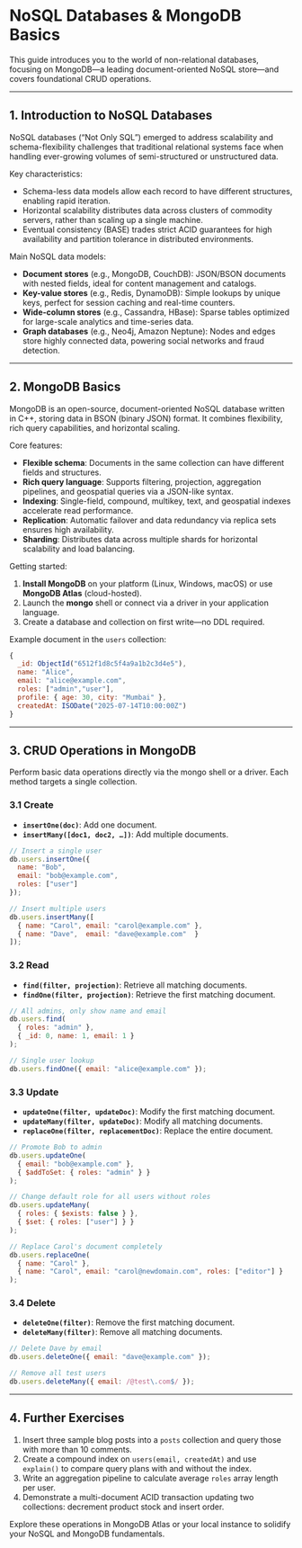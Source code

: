 # NoSQL Databases & MongoDB Basics

This guide introduces you to the world of non-relational databases, focusing on MongoDB—a leading document-oriented NoSQL store—and covers foundational CRUD operations.

---

## 1. Introduction to NoSQL Databases

NoSQL databases (“Not Only SQL”) emerged to address scalability and schema-flexibility challenges that traditional relational systems face when handling ever-growing volumes of semi-structured or unstructured data.  

Key characteristics:  
- Schema-less data models allow each record to have different structures, enabling rapid iteration.  
- Horizontal scalability distributes data across clusters of commodity servers, rather than scaling up a single machine.  
- Eventual consistency (BASE) trades strict ACID guarantees for high availability and partition tolerance in distributed environments.  

Main NoSQL data models:  
- **Document stores** (e.g., MongoDB, CouchDB): JSON/BSON documents with nested fields, ideal for content management and catalogs.  
- **Key-value stores** (e.g., Redis, DynamoDB): Simple lookups by unique keys, perfect for session caching and real-time counters.  
- **Wide-column stores** (e.g., Cassandra, HBase): Sparse tables optimized for large-scale analytics and time-series data.  
- **Graph databases** (e.g., Neo4j, Amazon Neptune): Nodes and edges store highly connected data, powering social networks and fraud detection.  

---

## 2. MongoDB Basics

MongoDB is an open-source, document-oriented NoSQL database written in C++, storing data in BSON (binary JSON) format. It combines flexibility, rich query capabilities, and horizontal scaling.  

Core features:  
- **Flexible schema**: Documents in the same collection can have different fields and structures.  
- **Rich query language**: Supports filtering, projection, aggregation pipelines, and geospatial queries via a JSON-like syntax.  
- **Indexing**: Single-field, compound, multikey, text, and geospatial indexes accelerate read performance.  
- **Replication**: Automatic failover and data redundancy via replica sets ensures high availability.  
- **Sharding**: Distributes data across multiple shards for horizontal scalability and load balancing.  

Getting started:  
1. **Install MongoDB** on your platform (Linux, Windows, macOS) or use **MongoDB Atlas** (cloud-hosted).  
2. Launch the **mongo** shell or connect via a driver in your application language.  
3. Create a database and collection on first write—no DDL required.  

Example document in the `users` collection:  
```js
{
  _id: ObjectId("6512f1d8c5f4a9a1b2c3d4e5"),
  name: "Alice",
  email: "alice@example.com",
  roles: ["admin","user"],
  profile: { age: 30, city: "Mumbai" },
  createdAt: ISODate("2025-07-14T10:00:00Z")
}
```

---

## 3. CRUD Operations in MongoDB

Perform basic data operations directly via the mongo shell or a driver. Each method targets a single collection.

### 3.1 Create

- **`insertOne(doc)`**: Add one document.  
- **`insertMany([doc1, doc2, …])`**: Add multiple documents.

```js
// Insert a single user
db.users.insertOne({
  name: "Bob",
  email: "bob@example.com",
  roles: ["user"]
});

// Insert multiple users
db.users.insertMany([
  { name: "Carol", email: "carol@example.com" },
  { name: "Dave",  email: "dave@example.com"  }
]);
```


### 3.2 Read

- **`find(filter, projection)`**: Retrieve all matching documents.  
- **`findOne(filter, projection)`**: Retrieve the first matching document.

```js
// All admins, only show name and email
db.users.find(
  { roles: "admin" },
  { _id: 0, name: 1, email: 1 }
);

// Single user lookup
db.users.findOne({ email: "alice@example.com" });
```


### 3.3 Update

- **`updateOne(filter, updateDoc)`**: Modify the first matching document.  
- **`updateMany(filter, updateDoc)`**: Modify all matching documents.  
- **`replaceOne(filter, replacementDoc)`**: Replace the entire document.

```js
// Promote Bob to admin
db.users.updateOne(
  { email: "bob@example.com" },
  { $addToSet: { roles: "admin" } }
);

// Change default role for all users without roles
db.users.updateMany(
  { roles: { $exists: false } },
  { $set: { roles: ["user"] } }
);

// Replace Carol's document completely
db.users.replaceOne(
  { name: "Carol" },
  { name: "Carol", email: "carol@newdomain.com", roles: ["editor"] }
);
```


### 3.4 Delete

- **`deleteOne(filter)`**: Remove the first matching document.  
- **`deleteMany(filter)`**: Remove all matching documents.

```js
// Delete Dave by email
db.users.deleteOne({ email: "dave@example.com" });

// Remove all test users
db.users.deleteMany({ email: /@test\.com$/ });
```


---

## 4. Further Exercises

1. Insert three sample blog posts into a `posts` collection and query those with more than 10 comments.  
2. Create a compound index on `users(email, createdAt)` and use `explain()` to compare query plans with and without the index.  
3. Write an aggregation pipeline to calculate average `roles` array length per user.  
4. Demonstrate a multi-document ACID transaction updating two collections: decrement product stock and insert order.

Explore these operations in MongoDB Atlas or your local instance to solidify your NoSQL and MongoDB fundamentals.